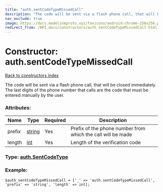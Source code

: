 ```yaml
---
title: "auth.sentCodeTypeMissedCall"
description: "The code will be sent via a flash phone call, that will be closed immediately. The last digits of the phone number that calls are the code that must be entered manually by the user."
nav_exclude: true
image: https://docs.madelineproto.xyz/favicons/android-chrome-256x256.png
redirect_from: /API_docs/constructors/auth_sentCodeTypeMissedCall.html
---
```

# Constructor: auth.sentCodeTypeMissedCall  
[Back to constructors index](/API_docs/constructors/index.html)



The code will be sent via a flash phone call, that will be closed immediately. The last digits of the phone number that calls are the code that must be entered manually by the user.

### Attributes:

| Name     |    Type       | Required | Description |
|----------|---------------|----------|-------------|
|prefix|[string](/API_docs/types/string.html) | Yes|Prefix of the phone number from which the call will be made|
|length|[int](/API_docs/types/int.html) | Yes|Length of the verification code|



### Type: [auth.SentCodeType](/API_docs/types/auth.SentCodeType.html)


### Example:

```
$auth_sentCodeTypeMissedCall = ['_' => 'auth.sentCodeTypeMissedCall', 'prefix' => 'string', 'length' => int];
```  
